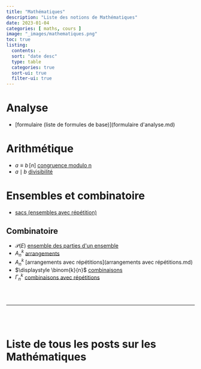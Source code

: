 ```yaml
---
title: "Mathématiques"
description: "Liste des notions de Mathématiques"
date: 2023-01-04
categories: [ maths, cours ]
image: "_images/mathematiques.png"
toc: true
listing:
  contents: .
  sort: "date desc"
  type: table
  categories: true
  sort-ui: true
  filter-ui: true
---
```





# Analyse

 - [formulaire (liste de formules de base)](formulaire d'analyse.md)



# Arithmétique

 - $a \equiv b \,[n]$ [congruence modulo n](maths%20congruence.md)
 - $a \mid b$ [divisibilité](maths%20divisibilité.md)

# Ensembles et combinatoire

 - [sacs (ensembles avec répétition)](sacs.md)

## Combinatoire

 - $\mathscr{P}(E)$ [ensemble des parties d'un ensemble](ensemble%20des%20parties%20dun%20ensemble.md)
 - $A_{n}^{k}$ [arrangements](arrangements.md)
 - $A_{n}^{k}$ [arrangements avec répétitions](arrangements avec répétitions.md)
 - $\displaystyle \binom{k}{n}$ [combinaisons](combinaisons.md)
 - $\Gamma _{n}^{k}$ [combinaisons avec répétitions](combinaisons_avec_repetitions.md)



<br/> <br/>

---
<br/> <br/>

# Liste de tous les posts sur les Mathématiques